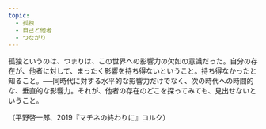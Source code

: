 ```yaml
---
topic:
  - 孤独
  - 自己と他者
  - つながり
---
```

孤独というのは、つまりは、この世界への影響力の欠如の意識だった。自分の存在が、他者に対して、まったく影響を持ち得ないということ。持ち得なかったと知ること。──同時代に対する水平的な影響力だけでなく、次の時代への時間的な、垂直的な影響力。それが、他者の存在のどこを探ってみても、見出せないということ。

（平野啓一郎、2019『マチネの終わりに』コルク）
